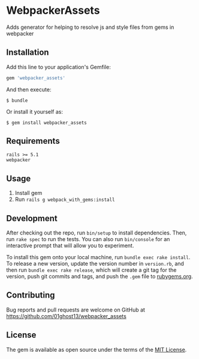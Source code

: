 # WebpackerAssets
Adds generator for helping to resolve js and style files from gems in webpacker

## Installation

Add this line to your application's Gemfile:

```ruby
gem 'webpacker_assets'
```

And then execute:

    $ bundle

Or install it yourself as:

    $ gem install webpacker_assets
## Requirements
    
    rails >= 5.1
    webpacker
    
    
## Usage

1. Install gem
2. Run `rails g webpack_with_gems:install`

## Development

After checking out the repo, run `bin/setup` to install dependencies. Then, run `rake spec` to run the tests. You can also run `bin/console` for an interactive prompt that will allow you to experiment.

To install this gem onto your local machine, run `bundle exec rake install`. To release a new version, update the version number in `version.rb`, and then run `bundle exec rake release`, which will create a git tag for the version, push git commits and tags, and push the `.gem` file to [rubygems.org](https://rubygems.org).

## Contributing

Bug reports and pull requests are welcome on GitHub at https://github.com/01ghost13/webpacker_assets

## License

The gem is available as open source under the terms of the [MIT License](https://opensource.org/licenses/MIT).
